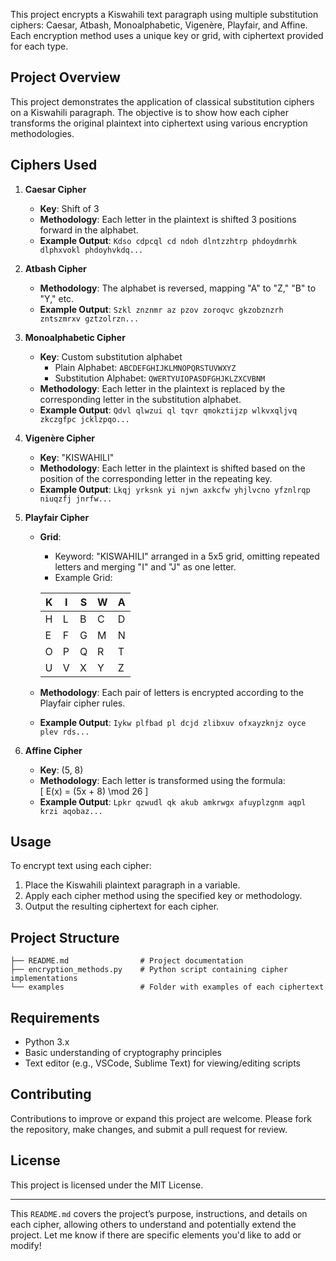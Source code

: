 This project encrypts a Kiswahili text paragraph using multiple substitution ciphers: Caesar, Atbash, Monoalphabetic, Vigenère, Playfair, and Affine. Each encryption method uses a unique key or grid, with ciphertext provided for each type.

## Project Overview

This project demonstrates the application of classical substitution ciphers on a Kiswahili paragraph. The objective is to show how each cipher transforms the original plaintext into ciphertext using various encryption methodologies. 

## Ciphers Used

1. **Caesar Cipher**
   - **Key**: Shift of 3
   - **Methodology**: Each letter in the plaintext is shifted 3 positions forward in the alphabet.
   - **Example Output**: `Kdso cdpcql cd ndoh dlntzzhtrp phdoydmrhk dlphxvokl phdoyhvkdq...`

2. **Atbash Cipher**
   - **Methodology**: The alphabet is reversed, mapping "A" to "Z," "B" to "Y," etc.
   - **Example Output**: `Szkl znznmr az pzov zoroqvc gkzobznzrh zntszmrxv gztzolrzn...`

3. **Monoalphabetic Cipher**
   - **Key**: Custom substitution alphabet
     - Plain Alphabet: `ABCDEFGHIJKLMNOPQRSTUVWXYZ`
     - Substitution Alphabet: `QWERTYUIOPASDFGHJKLZXCVBNM`
   - **Methodology**: Each letter in the plaintext is replaced by the corresponding letter in the substitution alphabet.
   - **Example Output**: `Qdvl qlwzui ql tqvr qmokztijzp wlkvxqljvq zkczgfpc jcklzpqo...`

4. **Vigenère Cipher**
   - **Key**: "KISWAHILI"
   - **Methodology**: Each letter in the plaintext is shifted based on the position of the corresponding letter in the repeating key.
   - **Example Output**: `Lkqj yrksnk yi njwn axkcfw yhjlvcno yfznlrqp niuqzfj jnrfw...`

5. **Playfair Cipher**
   - **Grid**: 
      - Keyword: "KISWAHILI" arranged in a 5x5 grid, omitting repeated letters and merging "I" and "J" as one letter.
      - Example Grid:

      | K | I | S | W | A |
      |---|---|---|---|---|
      | H | L | B | C | D |
      | E | F | G | M | N |
      | O | P | Q | R | T |
      | U | V | X | Y | Z |

   - **Methodology**: Each pair of letters is encrypted according to the Playfair cipher rules.
   - **Example Output**: `Iykw plfbad pl dcjd zlibxuv ofxayzknjz oyce plev rds...`

6. **Affine Cipher**
   - **Key**: (5, 8)
   - **Methodology**: Each letter is transformed using the formula:  
     \[
     E(x) = (5x + 8) \mod 26
     \]
   - **Example Output**: `Lpkr qzwudl qk akub amkrwgx afuyplzgnm aqpl krzi aqobaz...`

## Usage

To encrypt text using each cipher:
1. Place the Kiswahili plaintext paragraph in a variable.
2. Apply each cipher method using the specified key or methodology.
3. Output the resulting ciphertext for each cipher.

## Project Structure

```
├── README.md                # Project documentation
├── encryption_methods.py    # Python script containing cipher implementations
└── examples                 # Folder with examples of each ciphertext
```

## Requirements

- Python 3.x
- Basic understanding of cryptography principles
- Text editor (e.g., VSCode, Sublime Text) for viewing/editing scripts

## Contributing

Contributions to improve or expand this project are welcome. Please fork the repository, make changes, and submit a pull request for review.

## License

This project is licensed under the MIT License.

--- 

This `README.md` covers the project’s purpose, instructions, and details on each cipher, allowing others to understand and potentially extend the project. Let me know if there are specific elements you'd like to add or modify!